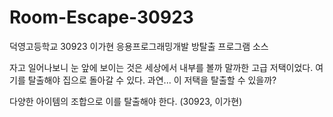 # Room-Escape-30923
덕영고등학교 30923 이가현 응용프로그래밍개발 방탈출 프로그램 소스

자고 일어나보니 눈 앞에 보이는 것은 세상에서 내부를 볼까 말까한 고급 저택이었다.
여기를 탈출해야 집으로 돌아갈 수 있다.
과연... 이 저택을 탈출할 수 있을까?

다양한 아이템의 조합으로 이를 탈출해야 한다.
(30923, 이가현)

